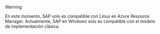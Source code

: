 
> [!WARNING]
> En este momento, SAP solo es compatible con Linux en Azure Resource Manager. Actualmente, SAP en Windows solo es compatible con el modelo de implementación clásica.  
> 
> 



<!--HONumber=Nov16_HO3-->


